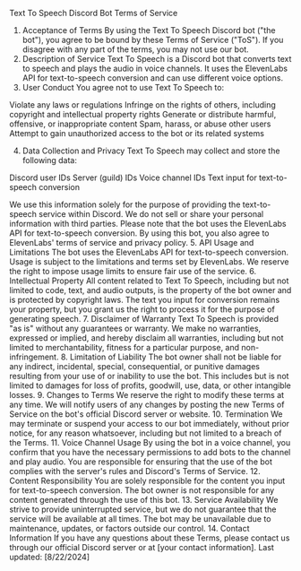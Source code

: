 Text To Speech Discord Bot Terms of Service
1. Acceptance of Terms
By using the Text To Speech Discord bot ("the bot"), you agree to be bound by these Terms of Service ("ToS"). If you disagree with any part of the terms, you may not use our bot.
2. Description of Service
Text To Speech is a Discord bot that converts text to speech and plays the audio in voice channels. It uses the ElevenLabs API for text-to-speech conversion and can use different voice options.
3. User Conduct
You agree not to use Text To Speech to:

Violate any laws or regulations
Infringe on the rights of others, including copyright and intellectual property rights
Generate or distribute harmful, offensive, or inappropriate content
Spam, harass, or abuse other users
Attempt to gain unauthorized access to the bot or its related systems

4. Data Collection and Privacy
Text To Speech may collect and store the following data:

Discord user IDs
Server (guild) IDs
Voice channel IDs
Text input for text-to-speech conversion

We use this information solely for the purpose of providing the text-to-speech service within Discord. We do not sell or share your personal information with third parties.
Please note that the bot uses the ElevenLabs API for text-to-speech conversion. By using this bot, you also agree to ElevenLabs' terms of service and privacy policy.
5. API Usage and Limitations
The bot uses the ElevenLabs API for text-to-speech conversion. Usage is subject to the limitations and terms set by ElevenLabs. We reserve the right to impose usage limits to ensure fair use of the service.
6. Intellectual Property
All content related to Text To Speech, including but not limited to code, text, and audio outputs, is the property of the bot owner and is protected by copyright laws. The text you input for conversion remains your property, but you grant us the right to process it for the purpose of generating speech.
7. Disclaimer of Warranty
Text To Speech is provided "as is" without any guarantees or warranty. We make no warranties, expressed or implied, and hereby disclaim all warranties, including but not limited to merchantability, fitness for a particular purpose, and non-infringement.
8. Limitation of Liability
The bot owner shall not be liable for any indirect, incidental, special, consequential, or punitive damages resulting from your use of or inability to use the bot. This includes but is not limited to damages for loss of profits, goodwill, use, data, or other intangible losses.
9. Changes to Terms
We reserve the right to modify these terms at any time. We will notify users of any changes by posting the new Terms of Service on the bot's official Discord server or website.
10. Termination
We may terminate or suspend your access to our bot immediately, without prior notice, for any reason whatsoever, including but not limited to a breach of the Terms.
11. Voice Channel Usage
By using the bot in a voice channel, you confirm that you have the necessary permissions to add bots to the channel and play audio. You are responsible for ensuring that the use of the bot complies with the server's rules and Discord's Terms of Service.
12. Content Responsibility
You are solely responsible for the content you input for text-to-speech conversion. The bot owner is not responsible for any content generated through the use of this bot.
13. Service Availability
We strive to provide uninterrupted service, but we do not guarantee that the service will be available at all times. The bot may be unavailable due to maintenance, updates, or factors outside our control.
14. Contact Information
If you have any questions about these Terms, please contact us through our official Discord server or at [your contact information].
Last updated: [8/22/2024]
